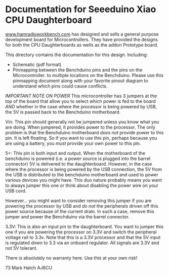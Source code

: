 # Documentation for Seeeduino Xiao CPU Daughterboard
 
www.hamradioworkbench.com has designed and sells a general purpose development
board for Microcontrollers. They have provided the designs for both the CPU
Daughterboards as wells as the addon Prototype board.

This directory contains the documentation for this design. Including: 
- Schematic (pdf format) 
- Pinmapping between the Benchduino pins and the pins on the Microcontroller. 
            to multiple locations on the Benchduino. Please use this pinmapping 
            document along with your favorite pinout diagram to understand which 
            pins could cause
            conflicts.
            
*IMPORTANT NOTE ON POWER*
This microcontroller has 3 jumpers at the top of the board that allow you to select
which power is fed to the board *AND* whether in the case where the processor is
being powered by USB, the 5V is passed back to the Benchduino motherboard.

Vin: This pin should generally not be jumpered unless you know what you are doing. When
jumpered, it provides power to the processor. The only problem is that the Benchduino
motherboard *does not* provide power to this pin. It is left floating. So if you want to
use this pin, perhaps because you are using a battery, you *must* provide your own power
to this pin.

5+: This pin is both input and output. When the motherboard of the benchduino is powered
(i.e. a power source is plugged into the barrel connector) 5V is delivered to the
daughterboard. However, in the case where the processor is being powered by the USB
connection, the 5V from the USB is distributed *to* the benchduino motherboard and
used to power various devices you might have. This duo nature probably means you want to
always jumper this one or think about disabling the power wire on your USB cord. 

However...
you might want to consider removing this jumper if you are powering the processor
by USB and *do not* the peripherals driven off this power source because of the current
drain. In such a case, remove this jumper and power the Benchduino via the barrel
connector.

3.3V: This is also an input pin to the daughterboard. You want to jumper this
one if you are powering the processor on 3.3V and switch the peripheral voltage rail
to 3.3v. Note that this is a 3.3V processor and that the 5V input is regulated down to 3.3 
via an onboard regulator. All signals are 3.3V and not 5V tolerant.


There is absolutely no warranty here. Use this at your own risk!



73
Mark Hatch
AJ6CU
 
